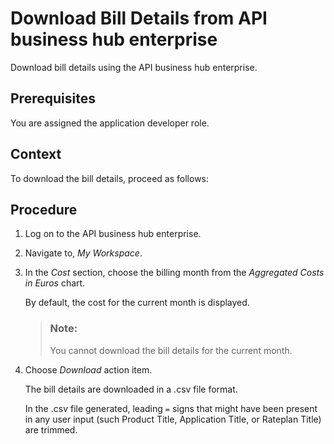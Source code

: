 <!-- loioae61972d96d145a8abb40abbe416e255 -->

# Download Bill Details from API business hub enterprise

Download bill details using the API business hub enterprise.



<a name="loioae61972d96d145a8abb40abbe416e255__prereq_bsb_hyp_bz"/>

## Prerequisites

You are assigned the application developer role.



<a name="loioae61972d96d145a8abb40abbe416e255__context_csg_r2j_zz"/>

## Context

To download the bill details, proceed as follows:



<a name="loioae61972d96d145a8abb40abbe416e255__steps_ctx_n2j_zz"/>

## Procedure

1.  Log on to the API business hub enterprise.

2.  Navigate to, *My Workspace*.

3.  In the *Cost* section, choose the billing month from the *Aggregated Costs in Euros* chart.

    By default, the cost for the current month is displayed.

    > ### Note:  
    > You cannot download the bill details for the current month.

4.  Choose *Download* action item.

    The bill details are downloaded in a .csv file format.

    In the .csv file generated, leading `=` signs that might have been present in any user input \(such Product Title, Application Title, or Rateplan Title\) are trimmed.


